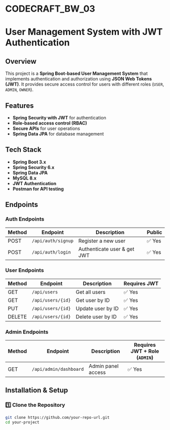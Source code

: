 # CODECRAFT_BW_03
# User Management System with JWT Authentication

## Overview
This project is a **Spring Boot-based User Management System** that implements authentication and authorization using **JSON Web Tokens (JWT)**. It provides secure access control for users with different roles (`USER`, `ADMIN`, `OWNER`).

## Features
- **Spring Security with JWT** for authentication
- **Role-based access control (RBAC)**
- **Secure APIs** for user operations
- **Spring Data JPA** for database management

## Tech Stack
- **Spring Boot 3.x**
- **Spring Security 6.x**
- **Spring Data JPA**
- **MySQL 8.x**
- **JWT Authentication**
- **Postman for API testing**

## Endpoints

### **Auth Endpoints**
| Method | Endpoint               | Description               | Public |
|--------|------------------------|---------------------------|--------|
| POST   | `/api/auth/signup`      | Register a new user       | ✅ Yes |
| POST   | `/api/auth/login`       | Authenticate user & get JWT | ✅ Yes |

### **User Endpoints**
| Method | Endpoint          | Description           | Requires JWT |
|--------|------------------|----------------------|--------------|
| GET    | `/api/users`      | Get all users        | ✅ Yes       |
| GET    | `/api/users/{id}` | Get user by ID       | ✅ Yes       |
| PUT    | `/api/users/{id}` | Update user by ID    | ✅ Yes       |
| DELETE | `/api/users/{id}` | Delete user by ID    | ✅ Yes       |

### **Admin Endpoints**
| Method | Endpoint          | Description           | Requires JWT + Role (`ADMIN`) |
|--------|------------------|----------------------|------------------------------|
| GET    | `/api/admin/dashboard` | Admin panel access | ✅ Yes                         |

## Installation & Setup

### **1️⃣ Clone the Repository**
```bash
git clone https://github.com/your-repo-url.git
cd your-project
